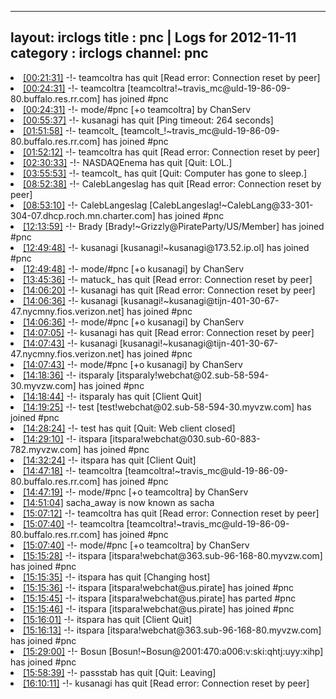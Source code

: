 
---
layout: irclogs
title : pnc | Logs for 2012-11-11
category : irclogs
channel: pnc
---
<li class="logitem"><a href="#00:21:31" name="00:21:31" class="time">[00:21:31]</a> -!- <span class="quit">teamcoltra</span> has quit [Read error: Connection reset by peer] </li>
<li class="logitem"><a href="#00:24:31" name="00:24:31" class="time">[00:24:31]</a> -!- <span class="join">teamcoltra</span> [teamcoltra!~travis_mc@uld-19-86-09-80.buffalo.res.rr.com] has joined #pnc </li>
<li class="logitem"><a href="#00:24:31" name="00:24:31" class="time">[00:24:31]</a> -!- mode/<span class="mode">#pnc</span> [+o teamcoltra] by ChanServ </li>
<li class="logitem"><a href="#00:55:37" name="00:55:37" class="time">[00:55:37]</a> -!- <span class="quit">kusanagi</span> has quit [Ping timeout: 264 seconds] </li>
<li class="logitem"><a href="#01:51:58" name="01:51:58" class="time">[01:51:58]</a> -!- <span class="join">teamcolt_</span> [teamcolt_!~travis_mc@uld-19-86-09-80.buffalo.res.rr.com] has joined #pnc </li>
<li class="logitem"><a href="#01:52:12" name="01:52:12" class="time">[01:52:12]</a> -!- <span class="quit">teamcoltra</span> has quit [Read error: Connection reset by peer] </li>
<li class="logitem"><a href="#02:30:33" name="02:30:33" class="time">[02:30:33]</a> -!- <span class="quit">NASDAQEnema</span> has quit [Quit: LOL.] </li>
<li class="logitem"><a href="#03:55:53" name="03:55:53" class="time">[03:55:53]</a> -!- <span class="quit">teamcolt_</span> has quit [Quit: Computer has gone to sleep.] </li>
<li class="logitem"><a href="#08:52:38" name="08:52:38" class="time">[08:52:38]</a> -!- <span class="quit">CalebLangeslag</span> has quit [Read error: Connection reset by peer] </li>
<li class="logitem"><a href="#08:53:10" name="08:53:10" class="time">[08:53:10]</a> -!- <span class="join">CalebLangeslag</span> [CalebLangeslag!~CalebLang@33-301-304-07.dhcp.roch.mn.charter.com] has joined #pnc </li>
<li class="logitem"><a href="#12:13:59" name="12:13:59" class="time">[12:13:59]</a> -!- <span class="join">Brady</span> [Brady!~Grizzly@PirateParty/US/Member] has joined #pnc </li>
<li class="logitem"><a href="#12:49:48" name="12:49:48" class="time">[12:49:48]</a> -!- <span class="join">kusanagi</span> [kusanagi!~kusanagi@173.52.ip.ol] has joined #pnc </li>
<li class="logitem"><a href="#12:49:48" name="12:49:48" class="time">[12:49:48]</a> -!- mode/<span class="mode">#pnc</span> [+o kusanagi] by ChanServ </li>
<li class="logitem"><a href="#13:45:36" name="13:45:36" class="time">[13:45:36]</a> -!- <span class="quit">matuck_</span> has quit [Read error: Connection reset by peer] </li>
<li class="logitem"><a href="#14:06:20" name="14:06:20" class="time">[14:06:20]</a> -!- <span class="quit">kusanagi</span> has quit [Read error: Connection reset by peer] </li>
<li class="logitem"><a href="#14:06:36" name="14:06:36" class="time">[14:06:36]</a> -!- <span class="join">kusanagi</span> [kusanagi!~kusanagi@tijn-401-30-67-47.nycmny.fios.verizon.net] has joined #pnc </li>
<li class="logitem"><a href="#14:06:36" name="14:06:36" class="time">[14:06:36]</a> -!- mode/<span class="mode">#pnc</span> [+o kusanagi] by ChanServ </li>
<li class="logitem"><a href="#14:07:05" name="14:07:05" class="time">[14:07:05]</a> -!- <span class="quit">kusanagi</span> has quit [Read error: Connection reset by peer] </li>
<li class="logitem"><a href="#14:07:43" name="14:07:43" class="time">[14:07:43]</a> -!- <span class="join">kusanagi</span> [kusanagi!~kusanagi@tijn-401-30-67-47.nycmny.fios.verizon.net] has joined #pnc </li>
<li class="logitem"><a href="#14:07:43" name="14:07:43" class="time">[14:07:43]</a> -!- mode/<span class="mode">#pnc</span> [+o kusanagi] by ChanServ </li>
<li class="logitem"><a href="#14:18:36" name="14:18:36" class="time">[14:18:36]</a> -!- <span class="join">itsparaly</span> [itsparaly!webchat@02.sub-58-594-30.myvzw.com] has joined #pnc </li>
<li class="logitem"><a href="#14:18:44" name="14:18:44" class="time">[14:18:44]</a> -!- <span class="quit">itsparaly</span> has quit [Client Quit] </li>
<li class="logitem"><a href="#14:19:25" name="14:19:25" class="time">[14:19:25]</a> -!- <span class="join">test</span> [test!webchat@02.sub-58-594-30.myvzw.com] has joined #pnc </li>
<li class="logitem"><a href="#14:28:24" name="14:28:24" class="time">[14:28:24]</a> -!- <span class="quit">test</span> has quit [Quit: Web client closed] </li>
<li class="logitem"><a href="#14:29:10" name="14:29:10" class="time">[14:29:10]</a> -!- <span class="join">itspara</span> [itspara!webchat@030.sub-60-883-782.myvzw.com] has joined #pnc </li>
<li class="logitem"><a href="#14:32:24" name="14:32:24" class="time">[14:32:24]</a> -!- <span class="quit">itspara</span> has quit [Client Quit] </li>
<li class="logitem"><a href="#14:47:18" name="14:47:18" class="time">[14:47:18]</a> -!- <span class="join">teamcoltra</span> [teamcoltra!~travis_mc@uld-19-86-09-80.buffalo.res.rr.com] has joined #pnc </li>
<li class="logitem"><a href="#14:47:19" name="14:47:19" class="time">[14:47:19]</a> -!- mode/<span class="mode">#pnc</span> [+o teamcoltra] by ChanServ </li>
<li class="logitem"><a href="#14:51:04" name="14:51:04" class="time">[14:51:04]</a> <span class="nick">sacha_away</span> is now known as <span class="nick">sacha</span> </li>
<li class="logitem"><a href="#15:07:12" name="15:07:12" class="time">[15:07:12]</a> -!- <span class="quit">teamcoltra</span> has quit [Read error: Connection reset by peer] </li>
<li class="logitem"><a href="#15:07:40" name="15:07:40" class="time">[15:07:40]</a> -!- <span class="join">teamcoltra</span> [teamcoltra!~travis_mc@uld-19-86-09-80.buffalo.res.rr.com] has joined #pnc </li>
<li class="logitem"><a href="#15:07:40" name="15:07:40" class="time">[15:07:40]</a> -!- mode/<span class="mode">#pnc</span> [+o teamcoltra] by ChanServ </li>
<li class="logitem"><a href="#15:15:28" name="15:15:28" class="time">[15:15:28]</a> -!- <span class="join">itspara</span> [itspara!webchat@363.sub-96-168-80.myvzw.com] has joined #pnc </li>
<li class="logitem"><a href="#15:15:35" name="15:15:35" class="time">[15:15:35]</a> -!- <span class="quit">itspara</span> has quit [Changing host] </li>
<li class="logitem"><a href="#15:15:36" name="15:15:36" class="time">[15:15:36]</a> -!- <span class="join">itspara</span> [itspara!webchat@us.pirate] has joined #pnc </li>
<li class="logitem"><a href="#15:15:45" name="15:15:45" class="time">[15:15:45]</a> -!- <span class="part">itspara</span> [itspara!webchat@us.pirate] has parted #pnc </li>
<li class="logitem"><a href="#15:15:46" name="15:15:46" class="time">[15:15:46]</a> -!- <span class="join">itspara</span> [itspara!webchat@us.pirate] has joined #pnc </li>
<li class="logitem"><a href="#15:16:01" name="15:16:01" class="time">[15:16:01]</a> -!- <span class="quit">itspara</span> has quit [Client Quit] </li>
<li class="logitem"><a href="#15:16:13" name="15:16:13" class="time">[15:16:13]</a> -!- <span class="join">itspara</span> [itspara!webchat@363.sub-96-168-80.myvzw.com] has joined #pnc </li>
<li class="logitem"><a href="#15:29:00" name="15:29:00" class="time">[15:29:00]</a> -!- <span class="join">Bosun</span> [Bosun!~Bosun@2001:470:a006:v:ski:qhtj:uyy:xihp] has joined #pnc </li>
<li class="logitem"><a href="#15:58:39" name="15:58:39" class="time">[15:58:39]</a> -!- <span class="quit">passstab</span> has quit [Quit: Leaving] </li>
<li class="logitem"><a href="#16:10:11" name="16:10:11" class="time">[16:10:11]</a> -!- <span class="quit">kusanagi</span> has quit [Read error: Connection reset by peer] </li>


